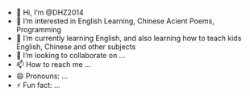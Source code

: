 - 👋 Hi, I’m @DHZ2014
- 👀 I’m interested in English Learning, Chinese Acient Poems, Programming
- 🌱 I’m currently learning English, and also learning how to teach kids English, Chinese and other subjects
- 💞️ I’m looking to collaborate on ...
- 📫 How to reach me ...
- 😄 Pronouns: ...
- ⚡ Fun fact: ...

<!---
DHZ2014/DHZ2014 is a ✨ special ✨ repository because its `README.md` (this file) appears on your GitHub profile.
You can click the Preview link to take a look at your changes.
--->
